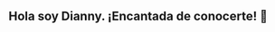 ## Hola soy Dianny. ¡Encantada de conocerte! 👋

<!--
**Diannymisi/Diannymisi** is a ✨ _special_ ✨ repository because its `README.md` (this file) appears on your GitHub profile.

Sobre mí:

- 🔭 I’m currently working on ...
- 🌱 I’m currently learning ...
- 👯 I’m looking to collaborate on ...
- 🤔 I’m looking for help with ...
- 💬 Ask me about ...
- 📫 How to reach me: ...
- 😄 Pronouns: ...
- ⚡ Fun fact: ...
-->
